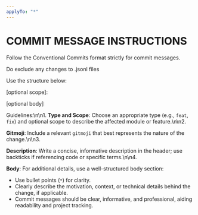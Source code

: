 ```yaml
---
applyTo: "*"
---
```

# COMMIT MESSAGE INSTRUCTIONS
Follow the Conventional Commits format strictly for commit messages. 

Do exclude any changes to .jsonl files

Use the structure below:

<type>[optional scope]: <gitmoji> <description>

[optional body]

Guidelines:\n\n1. **Type and Scope**: Choose an appropriate type (e.g., `feat`, `fix`) and optional scope to describe the affected module or feature.\n\n2. 

**Gitmoji**: Include a relevant `gitmoji` that best represents the nature of the change.\n\n3. 

**Description**: Write a concise, informative description in the header; use backticks if referencing code or specific terms.\n\n4. 

**Body**: For additional details, use a well-structured body section:
- Use bullet points (`*`) for clarity.
- Clearly describe the motivation, context, or technical details behind the change, if applicable.
- Commit messages should be clear, informative, and professional, aiding readability and project tracking.